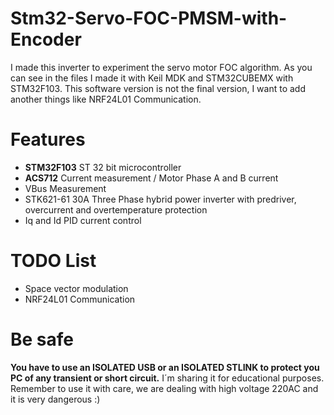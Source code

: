 # Stm32-Servo-FOC-PMSM-with-Encoder
I made this inverter to experiment the servo motor FOC algorithm. As you can see in the files I made it with Keil MDK and STM32CUBEMX with STM32F103. This software version is not the final version, I want to add another things like NRF24L01 Communication.
# Features
- **STM32F103** ST 32 bit microcontroller
- **ACS712** Current measurement / Motor Phase A and B current
- VBus Measurement
- STK621-61 30A Three Phase hybrid power inverter with predriver, overcurrent and overtemperature protection
- Iq and Id PID current control


# TODO List
- Space vector modulation
- NRF24L01 Communication

# Be safe
**You have to use an ISOLATED USB or an ISOLATED STLINK to protect you PC of any transient or short circuit.**
I´m sharing it for educational purposes.
Remember to use it with care, we are dealing with high voltage 220AC and it is very dangerous :)
